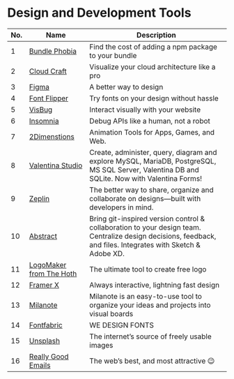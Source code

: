 # Design and Development Tools
| No. | Name | Description |
|---|---|---|
| 1 | [Bundle Phobia](https://bundlephobia.com/) | Find the cost of adding a npm package to your bundle |
| 2 | [Cloud Craft](https://cloudcraft.co/) | Visualize your cloud architecture like a pro |
| 3 | [Figma](https://www.figma.com/) | A better way to design |
| 4 | [Font Flipper](https://fontflipper.com/upload) | Try fonts on your design without hassle |
| 5 | [VisBug](https://github.com/GoogleChromeLabs/ProjectVisBug) | Interact visually with your website |
| 6 | [Insomnia](https://insomnia.rest/) | Debug APIs like a human, not a robot |
| 7 | [2Dimenstions](https://www.2dimensions.com/) | Animation Tools for Apps, Games, and Web. |
| 8 | [Valentina Studio](https://valentina-db.com/en/all-downloads) | Create, administer, query, diagram and explore MySQL, MariaDB, PostgreSQL, MS SQL Server, Valentina DB and SQLite. Now with Valentina Forms! |
| 9 | [Zeplin](https://zeplin.io) | The better way to share, organize and collaborate on designs—built with developers in mind. |
| 10 | [Abstract](https://abstract.com) | Bring git-inspired version control & collaboration to your design team. Centralize design decisions, feedback, and files. Integrates with Sketch & Adobe XD. |
| 11 | [LogoMaker from The Hoth](https://logomaker.thehoth.com) | The ultimate tool to create free logo |
| 12 | [Framer X](https://framer.com) | Always interactive, lightning fast design |
| 13 | [Milanote](https://milanote.com/) | Milanote is an easy-to-use tool to organize your ideas and projects into visual boards |
| 14 | [Fontfabric](https://www.fontfabric.com/) | WE DESIGN FONTS |
| 15 | [Unsplash](https://unsplash.com) | The internet’s source of freely usable images |
| 16 | [Really Good Emails](https://reallygoodemails) | The web’s best, and most attractive 😉 |
